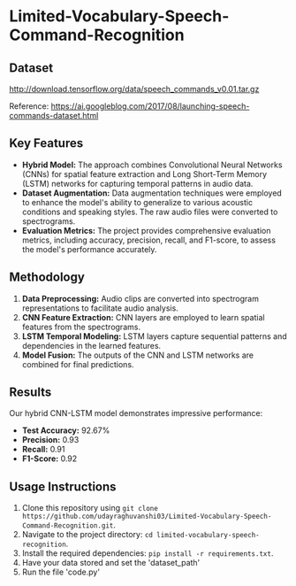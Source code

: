 # Limited-Vocabulary-Speech-Command-Recognition

## Dataset
http://download.tensorflow.org/data/speech_commands_v0.01.tar.gz

Reference: https://ai.googleblog.com/2017/08/launching-speech-commands-dataset.html

## Key Features
- **Hybrid Model:** The approach combines Convolutional Neural Networks (CNNs) for spatial feature extraction and Long Short-Term Memory (LSTM) networks for capturing temporal patterns in audio data.
- **Dataset Augmentation:** Data augmentation techniques were employed to enhance the model's ability to generalize to various acoustic conditions and speaking styles. The raw audio files were converted to spectrograms.
- **Evaluation Metrics:** The project provides comprehensive evaluation metrics, including accuracy, precision, recall, and F1-score, to assess the model's performance accurately.

## Methodology
1. **Data Preprocessing:** Audio clips are converted into spectrogram representations to facilitate audio analysis.
2. **CNN Feature Extraction:** CNN layers are employed to learn spatial features from the spectrograms.
3. **LSTM Temporal Modeling:** LSTM layers capture sequential patterns and dependencies in the learned features.
4. **Model Fusion:** The outputs of the CNN and LSTM networks are combined for final predictions.

## Results
Our hybrid CNN-LSTM model demonstrates impressive performance:
- **Test Accuracy:** 92.67%
- **Precision:** 0.93
- **Recall:** 0.91
- **F1-Score:** 0.92

  
## Usage Instructions
1. Clone this repository using `git clone https://github.com/udayraghuvanshi03/Limited-Vocabulary-Speech-Command-Recognition.git`.
2. Navigate to the project directory: `cd limited-vocabulary-speech-recognition`.
3. Install the required dependencies: `pip install -r requirements.txt`.
4. Have your data stored and set the 'dataset_path'
5. Run the file 'code.py'
